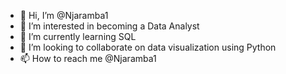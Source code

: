 - 👋 Hi, I’m @Njaramba1
- 👀 I’m interested in becoming a Data Analyst
- 🌱 I’m currently learning SQL
- 💞️ I’m looking to collaborate on data visualization using Python
- 📫 How to reach me @Njaramba1

<!---
Njaramba1/Njaramba1 is a ✨ special ✨ repository because its `README.md` (this file) appears on your GitHub profile.
You can click the Preview link to take a look at your changes.
--->
